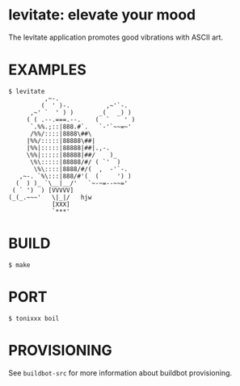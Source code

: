 # levitate: elevate your mood

The levitate application promotes good vibrations with ASCII art.

# EXAMPLES

```console
$ levitate
          ,~-.
         (  ' )-.          ,~'`-.
      ,~' `  ' ) )       _(   _) )
     ( ( .--.===.--.    (  `    ' )
      `.%%.;::|888.#`.   `-'`~~=~'
      /%%/::::|8888\##\
     |%%/:::::|88888\##|
     |%%|:::::|88888|##|.,-.
     \%%|:::::|88888|##/    )_
      \%\:::::|88888/#/ ( `'  )
       \%\::::|8888/#/(  ,  -'`-.
   ,~-. `%\:::|888/#'(  (     ') )
  (  ) )_ `\__|__/'   `~-~=--~~='
 ( ` ')  ) [VVVVV]
(_(_.~~~'   \|_|/   hjw
            [XXX]
            `***'
```

# BUILD

```console
$ make
```

# PORT

```console
$ tonixxx boil
```

# PROVISIONING

See `buildbot-src` for more information about buildbot provisioning.
